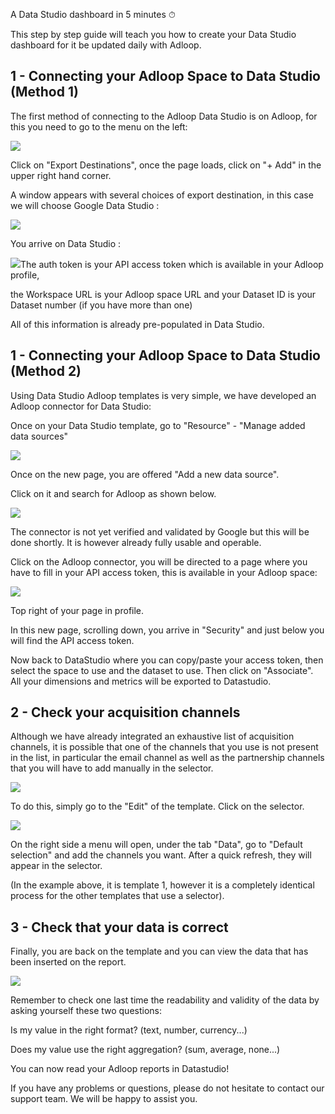 A Data Studio dashboard in 5 minutes ⏱ 

This step by step guide will teach you how to create your Data Studio dashboard for it be updated daily with Adloop. 


## 1 - Connecting your Adloop Space to Data Studio (Method 1)


The first method of connecting to the Adloop Data Studio is on Adloop, for this you need to go to the menu on the left:

![](.gitbook/image-20211018-153039.png)

Click on "Export Destinations", once the page loads, click on "+ Add" in the upper right hand corner.

A window appears with several choices of export destination, in this case we will choose Google Data Studio :

![](.gitbook/image-20211018-152953.png)

You arrive on Data Studio :

![](.gitbook/image-20211007-090237.png)The auth token is your API access token which is available in your Adloop profile,

the Workspace URL is your Adloop space URL and your Dataset ID is your Dataset number (if you have more than one)

All of this information is already pre-populated in Data Studio.


## 1 - Connecting your Adloop Space to Data Studio (Method 2)


Using Data Studio Adloop templates is very simple, we have developed an Adloop connector for Data Studio:

Once on your Data Studio template, go to "Resource" - "Manage added data sources"

![](.gitbook/image-20211006-143024.png)

Once on the new page, you are offered "Add a new data source".

Click on it and search for Adloop as shown below.

![](.gitbook/image-20211006-143127.png)

The connector is not yet verified and validated by Google but this will be done shortly. It is however already fully usable and operable.

Click on the Adloop connector, you will be directed to a page where you have to fill in your API access token, this is available in your Adloop space:

![](.gitbook/image-20211007-083144.png)

Top right of your page in profile.

In this new page, scrolling down, you arrive in "Security" and just below you will find the API access token.

Now back to DataStudio where you can copy/paste your access token, then select the space to use and the dataset to use. Then click on "Associate". All your dimensions and metrics will be exported to Datastudio.


## 2 - Check your acquisition channels


Although we have already integrated an exhaustive list of acquisition channels, it is possible that one of the channels that you use is not present in the list, in particular the email channel as well as the partnership channels that you will have to add manually in the selector.

![](.gitbook/image-20211007-083254.png)

To do this, simply go to the "Edit" of the template. Click on the selector.

![](.gitbook/image-20211007-083341.png)

On the right side a menu will open, under the tab "Data", go to "Default selection" and add the channels you want. After a quick refresh, they will appear in the selector.

(In the example above, it is template 1, however it is a completely identical process for the other templates that use a selector).




## 3 - Check that your data is correct


Finally, you are back on the template and you can view the data that has been inserted on the report.

![](.gitbook/image-20211007-083425.png)

Remember to check one last time the readability and validity of the data by asking yourself these two questions:

Is my value in the right format? (text, number, currency...)

Does my value use the right aggregation? (sum, average, none...)

You can now read your Adloop reports in Datastudio!

If you have any problems or questions, please do not hesitate to contact our support team. We will be happy to assist you.











